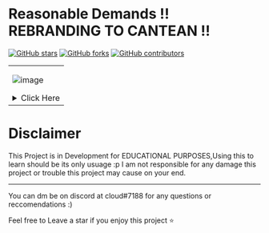 # Reasonable Demands !! REBRANDING TO CANTEAN !!
[![GitHub stars](https://img.shields.io/github/stars/cloudcant/ReasonableDemands.svg)](https://github.com/cloudcant/ReasonableDemand/stargazers)
[![GitHub forks](https://img.shields.io/github/forks/themlphdstudent/awesome-github-profile-readme-templates.svg?color=blue)](https://github.com/durgeshsamariya/awesome-github-profile-readme-templates/network)
[![GitHub contributors](https://img.shields.io/github/contributors/themlphdstudent/awesome-github-profile-readme-templates.svg?color=blue)](https://github.com/durgeshsamariya/awesome-github-profile-readme-templates/network)
<table>
<tr>
<td>
  
![image](https://user-images.githubusercontent.com/66269103/205955718-849fdff5-5f0d-4a76-83bb-78c600fc5375.png)
  
<details>
<summary>Click Here</summary>

# Features/Todo :
<table>
<tr>
<td>
 
<details>

- [x] Main ui (telnet)
- [x] Ddos Attacks 
- [x] Remote code execution (not yet targeted)
- [X] Main cnc login system including User types and Custom admin commands
- [x] Api
- [x] Api auth
- [ ] Better Malware 
- [ ] Web panel (WIP, relies on Api auth)
- [ ] Sign-ups (working on Api auth)
- [ ] Beautify code and convert all big functions and function groups to imports
   
  <br>
</details>
</td>
</tr>
</table>

# Getting Started / Usage
<table>
<tr>
<td>
 
<details>
<summary>Installation (wip)</summary>

  <br>
</details>
</td>
</tr>
</table>
  

# Screenshots
<table>
<tr>
<td>
 
<details>
<summary>Telnet connection</summary>

## Login -
  
![image](https://user-images.githubusercontent.com/66269103/206879830-d76a185a-27d9-4783-8635-673cfb646757.png)
  
## After Login -
  
![image](https://user-images.githubusercontent.com/66269103/206879801-a730b95a-c8f2-4a5d-b721-d614ace9e92b.png)
  
## Main User Commands/features

![image](https://user-images.githubusercontent.com/66269103/206879963-f47bc8a3-488b-4ce3-beae-3f320f9677b8.png)
  
## Main Admin Commands/features

  ![image](https://user-images.githubusercontent.com/66269103/206880105-6041beb4-8d98-4411-a224-586a41515b89.png)

  
  <br>
</details>
</td>
</tr>
</table>
  
<table>
<tr>
<td>
 
<details>
<summary>Web panel (wip)</summary>

  ![Untitled](https://user-images.githubusercontent.com/66269103/206882877-f7054cdb-fd17-4ed4-842a-35654213b663.png)

  <br>
</details>
</td>
</tr>
</table>
  
<table>
<tr>
<td>
 
<details>
<summary>Logs</summary>
  
## Graphical Logs
  
  ### Size Detection
  
  ![image](https://user-images.githubusercontent.com/66269103/206880233-32e74d6d-c0cd-4c2e-a653-9c428b9480a5.png)
  
  ### Main View, wip to add api logs
  
  ![image](https://user-images.githubusercontent.com/66269103/206880285-d3eb734f-d172-42ad-86a2-72db42095d69.png)

## Main Server Logs
  
  ### Startup (wip)
  
  ![image](https://user-images.githubusercontent.com/66269103/206880453-22091bd5-a911-4ab2-8f90-f144ff9569fc.png)

  ### Connections
  
  ![image](https://user-images.githubusercontent.com/66269103/206880487-57ea207c-70a6-4ca4-99a9-cf21a94f765f.png)

  ### Command logging
  
  ![image](https://user-images.githubusercontent.com/66269103/206880502-3814f96b-4ddd-463f-9f66-0a1a3fd4588b.png)
  
  ## Too lazy atm to add more Server log screenshots
  <br>
</details>
</td>
</tr>
</table>

  
<table>
<tr>
<td>
 
<details>
<summary>Api</summary>
  
## Basic Functions (finna remake this frfr its so messy)
  
  ![image](https://user-images.githubusercontent.com/66269103/206880746-cf3916ec-788a-48d0-9bef-eba04a77b55f.png)
  
## Api Auth (not yet done)
 

  <br>
</details>
</td>
</tr>
</table>
  
</td>
</tr>
</table>



# Disclaimer

This Project is in Development for EDUCATIONAL PURPOSES,Using this to learn should be its only usuage :p
I am not responsible for any damage this project or trouble this project may cause on your end.

---

You can dm be on discord at cloud#7188 for any questions or reccomendations :)

Feel free to Leave a star if you enjoy this project ⭐
